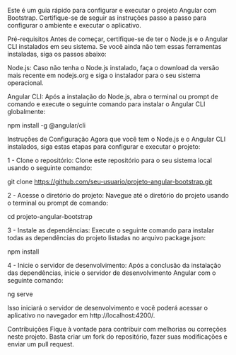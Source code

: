 Este é um guia rápido para configurar e executar o projeto Angular com Bootstrap. Certifique-se de seguir as instruções passo a passo para configurar o ambiente e executar o aplicativo.

Pré-requisitos
Antes de começar, certifique-se de ter o Node.js e o Angular CLI instalados em seu sistema. Se você ainda não tem essas ferramentas instaladas, siga os passos abaixo:

Node.js: Caso não tenha o Node.js instalado, faça o download da versão mais recente em nodejs.org e siga o instalador para o seu sistema operacional.

Angular CLI: Após a instalação do Node.js, abra o terminal ou prompt de comando e execute o seguinte comando para instalar o Angular CLI globalmente:

npm install -g @angular/cli

Instruções de Configuração
Agora que você tem o Node.js e o Angular CLI instalados, siga estas etapas para configurar e executar o projeto:

1 - Clone o repositório: Clone este repositório para o seu sistema local usando o seguinte comando:

git clone https://github.com/seu-usuario/projeto-angular-bootstrap.git

2 - Acesse o diretório do projeto: Navegue até o diretório do projeto usando o terminal ou prompt de comando:

cd projeto-angular-bootstrap

3 - Instale as dependências: Execute o seguinte comando para instalar todas as dependências do projeto listadas no arquivo package.json:

npm install

4 - Inicie o servidor de desenvolvimento: Após a conclusão da instalação das dependências, inicie o servidor de desenvolvimento Angular com o seguinte comando:

ng serve

Isso iniciará o servidor de desenvolvimento e você poderá acessar o aplicativo no navegador em http://localhost:4200/.

Contribuições
Fique à vontade para contribuir com melhorias ou correções neste projeto. Basta criar um fork do repositório, fazer suas modificações e enviar um pull request.

